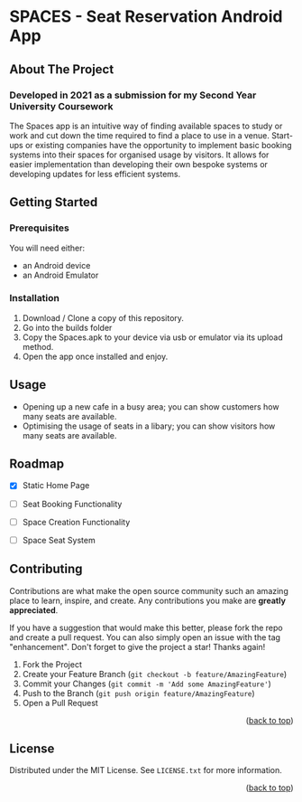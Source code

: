 # SPACES - Seat Reservation Android App


## About The Project

### Developed in 2021 as a submission for my Second Year University Coursework 

The Spaces app is an intuitive way of finding available spaces to study or work and cut down the time required to find a place to use in a venue. Start-ups or 
existing companies have the opportunity to implement basic booking systems into their spaces for organised usage by visitors. It allows for easier 
implementation than developing their own bespoke systems or developing updates for less efficient systems.

## Getting Started

### Prerequisites

You will need either:
* an Android device
* an Android Emulator

### Installation

1. Download / Clone a copy of this repository.
2. Go into the builds folder
3. Copy the Spaces.apk to your device via usb or emulator via its upload method.
4. Open the app once installed and enjoy.


## Usage
* Opening up a new cafe in a busy area; you can show customers how many seats are available.
* Optimising the usage of seats in a libary; you can show visitors how many seats are available.

## Roadmap

- [x] Static Home Page
- [ ] Seat Booking Functionality
- [ ] Space Creation Functionality 
- [ ] Space Seat System





<!-- CONTRIBUTING -->
## Contributing

Contributions are what make the open source community such an amazing place to learn, inspire, and create. Any contributions you make are **greatly appreciated**.

If you have a suggestion that would make this better, please fork the repo and create a pull request. You can also simply open an issue with the tag "enhancement".
Don't forget to give the project a star! Thanks again!

1. Fork the Project
2. Create your Feature Branch (`git checkout -b feature/AmazingFeature`)
3. Commit your Changes (`git commit -m 'Add some AmazingFeature'`)
4. Push to the Branch (`git push origin feature/AmazingFeature`)
5. Open a Pull Request

<p align="right">(<a href="#readme-top">back to top</a>)</p>



<!-- LICENSE -->
## License

Distributed under the MIT License. See `LICENSE.txt` for more information.

<p align="right">(<a href="#readme-top">back to top</a>)</p>





